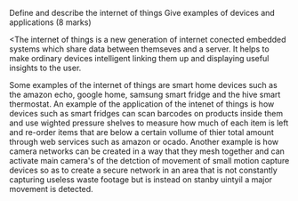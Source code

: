 Define and describe the internet of things
Give examples of devices and applications (8 marks)


<The internet of things is a new generation of internet conected embedded systems which share data between themseves and a server. It helps to make ordinary devices intelligent linking them up and displaying useful insights to the user. 

Some examples of the internet of things are smart home devices such as the amazon echo, google home, samsung smart fridge and 
the hive smart thermostat. An example of the application of the intenet of things is how devices such as smart fridges can scan barcodes on products inside them and use wighted pressure shelves to measure how much of each item is left and re-order items that are below a certain vollume of thier total amount through web services such as amazon or ocado. Another example is how camera networks can be created in a way that they mesh together and can activate main camera's of the detction of movement of small motion capture devices so as to create a secure network in an area that is not constantly capturing useless waste footage but is instead on stanby uintyil a major movement is detected.







